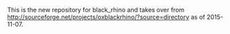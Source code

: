 This is the new repository for black_rhino and takes over from http://sourceforge.net/projects/oxblackrhino/?source=directory as of 2015-11-07.
